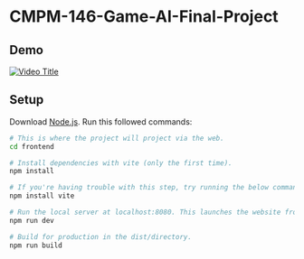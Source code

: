 # CMPM-146-Game-AI-Final-Project

## Demo

[![Video Title](https://img.youtube.com/vi/y2gxm0guUM4/0.jpg)](https://www.youtube.com/watch?v=y2gxm0guUM4)

## Setup
Download [Node.js](https://nodejs.org/en/download/).
Run this followed commands:

``` bash
# This is where the project will project via the web.
cd frontend

# Install dependencies with vite (only the first time). 
npm install

# If you're having trouble with this step, try running the below command once:
npm install vite

# Run the local server at localhost:8080. This launches the website from your local machine.
npm run dev

# Build for production in the dist/directory.
npm run build
```

